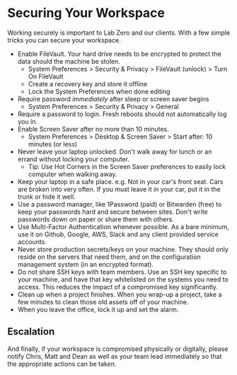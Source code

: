 # Securing Your Workspace

Working securely is important to Lab Zero and our clients. With a few simple tricks you can secure your workspace.

* Enable FileVault. Your hard drive needs to be encrypted to protect the data should the machine be stolen.
    - System Preferences > Security & Privacy > FileVault (unlock) > Turn On FileVault
    - Create a recovery key and store it offline
    - Lock the System Preferences when done editing
* Require password _immediately_ after sleep or screen saver begins
    - System Preferences > Security & Privacy > General
* Require a password to login. Fresh reboots should not automatically log you in.
* Enable Screen Saver after no more than 10 minutes.
    - System Preferences > Desktop & Screen Saver > Start after: 10 minutes (or less)
* Never leave your laptop unlocked. Don't walk away for lunch or an errand without locking your computer.
    - Tip: Use Hot Corners in the Screen Saver preferences to easily lock computer when walking away.
* Keep your laptop in a safe place. e.g. Not in your car's front seat. Cars are broken into very often. If you must leave it in your car, put it in the trunk or hide it well.
* Use a password manager, like 1Password (paid) or Bitwarden (free) to keep your passwords hard and secure between sites. Don't write passwords down on paper or share them with others. 
* Use Multi-Factor Authentication whenever possible. As a bare minimum, use it on Github, Google, AWS, Slack and any client provided service accounts.
* Never store production secrets/keys on your machine. They should only reside on the servers that need them, and on the configuration management system (in an encrypted format).
* Do not share SSH keys with team members. Use an SSH key specific to your machine, and have that key whitelisted on the systems you need to access. This reduces the impact of a compromised key significantly.
* Clean up when a project finishes. When you wrap-up a project, take a few minutes to clean those old assets off of your machine.
* When you leave the office, lock it up and set the alarm.

## Escalation

And finally, if your workspace is compromised physically or digitally, please notify Chris, Matt and Dean as well as your team lead immediately so that the appropriate actions can be taken.



